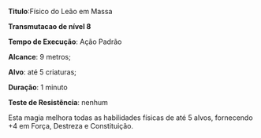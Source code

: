 **Titulo**:Físico do Leão em Massa

**Transmutacao de nível 8**

**Tempo de Execução**: Ação Padrão

**Alcance**: 9 metros;

**Alvo**: até 5 criaturas;

**Duração**: 1 minuto

**Teste de Resistência**: nenhum

Esta magia melhora todas as habilidades físicas de até 5 alvos, fornecendo +4 em Força, Destreza e Constituição.
